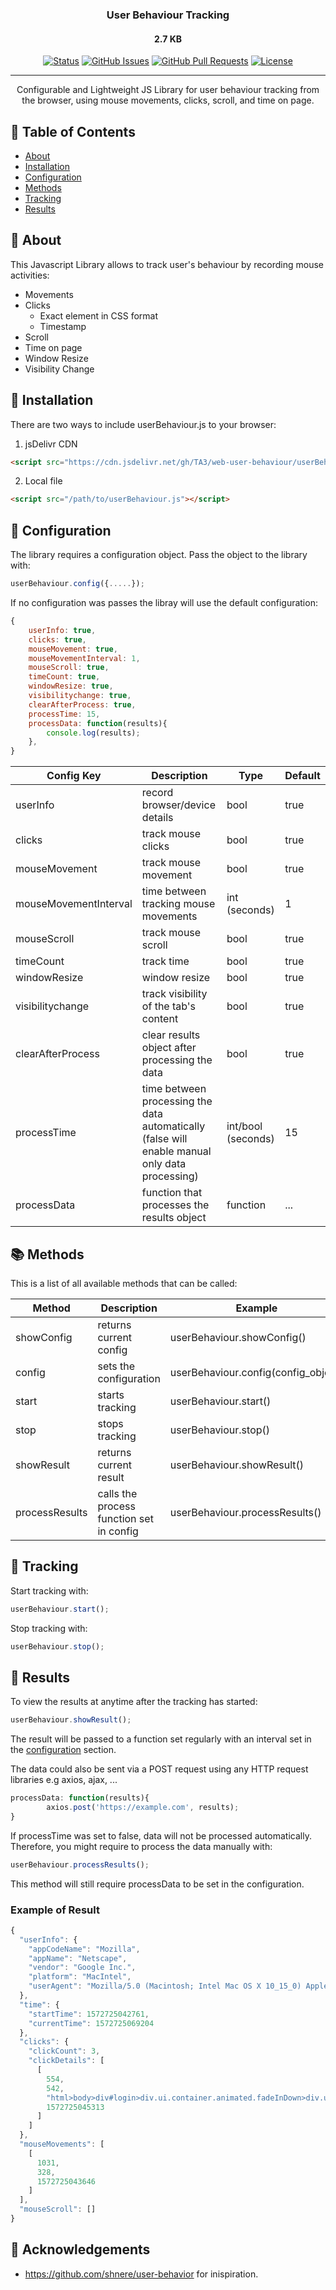 <h3 align="center">User Behaviour Tracking</h3>
<h4 align="center">2.7 KB</h4>

<div align="center">

  [![Status](https://img.shields.io/badge/status-active-success.svg)]() 
  [![GitHub Issues](https://img.shields.io/github/issues/TA3/web-user-behaviour)](https://github.com/kylelobo/The-Documentation-Compendium/issues)
  [![GitHub Pull Requests](https://img.shields.io/github/issues-pr/TA3/web-user-behaviour)](https://github.com/kylelobo/The-Documentation-Compendium/pulls)
  [![License](https://img.shields.io/badge/license-MIT-blue.svg)](/LICENSE)

</div>

---

<p align="center">Configurable and Lightweight JS Library for user behaviour tracking from the browser, using mouse movements, clicks, scroll, and time on page.
    <br> 
</p>

## 📝 Table of Contents
- [About](#about)
- [Installation](#install)
- [Configuration](#config)
- [Methods](#methods)
- [Tracking](#tracking)
- [Results](#results)

## 🧐 About <a name = "about"></a>
This Javascript Library allows to track user's behaviour by recording mouse activities:
- Movements
- Clicks
  - Exact element in CSS format
  - Timestamp
- Scroll
- Time on page
- Window Resize
- Visibility Change


## 🏁 Installation <a name = "install"></a>
There are two ways to include userBehaviour.js  to your browser:

1. jsDelivr CDN

```html
<script src="https://cdn.jsdelivr.net/gh/TA3/web-user-behaviour/userBehaviour.min.js"></script>
```
2. Local file
```html
<script src="/path/to/userBehaviour.js"></script>
```

## 🔧 Configuration <a name = "config"></a>
The library requires a configuration object. Pass the object to the library with:

```javascript
userBehaviour.config({.....});
```
If no configuration was passes the libray will use the default configuration:
```javascript
{
    userInfo: true,
    clicks: true,
    mouseMovement: true,
    mouseMovementInterval: 1,
    mouseScroll: true,
    timeCount: true,
    windowResize: true,
    visibilitychange: true,
    clearAfterProcess: true,
    processTime: 15,
    processData: function(results){
        console.log(results);
    },
}
```
| Config Key            | Description                                                                                        | Type               | Default |
| --------------------- | -------------------------------------------------------------------------------------------------- | ------------------ | ------- |
| userInfo              | record browser/device details                                                                      | bool               | true    |
| clicks                | track mouse clicks                                                                                 | bool               | true    |
| mouseMovement         | track mouse movement                                                                               | bool               | true    |
| mouseMovementInterval | time between tracking mouse movements                                                              | int (seconds)      | 1       |
| mouseScroll           | track mouse scroll                                                                                 | bool               | true    |
| timeCount             | track time                                                                                         | bool               | true    |
| windowResize          | window resize                                                                                      | bool               | true    |
| visibilitychange      | track visibility of the tab's content                                                              | bool               | true    |
| clearAfterProcess     | clear results object after processing the data                                                     | bool               | true    |
| processTime           | time between processing the data automatically <br>(false will enable manual only data processing) | int/bool (seconds) | 15      |
| processData           | function that processes the results object                                                         | function           | ...     |

## 📚 Methods <a name="methods"></a>

This is  a list of all available methods that can be called:

| Method         | Description                              | Example                             |
| -------------- | ---------------------------------------- | ----------------------------------- |
| showConfig     | returns current config                   | userBehaviour.showConfig()          |
| config         | sets the configuration                   | userBehaviour.config(config_object) |
| start          | starts tracking                          | userBehaviour.start()               |
| stop           | stops tracking                           | userBehaviour.stop()                |
| showResult     | returns current result                   | userBehaviour.showResult()          |
| processResults | calls the process function set in config | userBehaviour.processResults()      |

## 🚀 Tracking <a name = "tracking"></a>

Start tracking with: 
```javascript
userBehaviour.start();
```

Stop tracking with: 
```javascript
userBehaviour.stop();
```

## 🎈 Results  <a name="results"></a>
To view the results at anytime after the tracking has started:
```javascript
userBehaviour.showResult();
```

The result will be passed to a function set regularly with an interval set in the [configuration](#config) section.

The data could also be sent via a POST request using any HTTP request libraries e.g axios, ajax, ...
```javascript
processData: function(results){
        axios.post('https://example.com', results);
}
```

If processTime was set to false, data will not be processed automatically. Therefore, you might require to process the data manually with:
```javascript
userBehaviour.processResults();
```
This method will still require processData to be set in the configuration.

### Example of Result
```javascript
{
  "userInfo": {
    "appCodeName": "Mozilla",
    "appName": "Netscape",
    "vendor": "Google Inc.",
    "platform": "MacIntel",
    "userAgent": "Mozilla/5.0 (Macintosh; Intel Mac OS X 10_15_0) AppleWebKit/537.36 (KHTML, like Gecko) Chrome/78.0.3904.87 Safari/537.36"
  },
  "time": {
    "startTime": 1572725042761,
    "currentTime": 1572725069204
  },
  "clicks": {
    "clickCount": 3,
    "clickDetails": [
      [
        554,
        542,
        "html>body>div#login>div.ui.container.animated.fadeInDown>div.ui.center.aligned.colored.trends.segment>form.ui.form>div.fields>div.ten.wide.field>input",
        1572725045313
      ]
    ]
  },
  "mouseMovements": [
    [
      1031,
      328,
      1572725043646
    ]
  ],
  "mouseScroll": []
}
```

## 🎉 Acknowledgements 
- https://github.com/shnere/user-behavior for inispiration.
